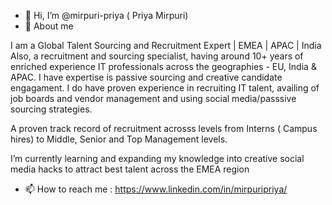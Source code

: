 - 👋 Hi, I’m @mirpuri-priya ( Priya Mirpuri)
- 👀 About me


I am a Global Talent Sourcing and Recruitment Expert | EMEA | APAC | India 
Also, a recruitment and sourcing specialist, having around 10+ years of enriched experience IT professionals across the geographies - EU, India & APAC.
I have expertise is passive sourcing and creative candidate engagament. 
I do have proven experience in recruiting IT talent, availing of job boards and vendor management and using social media/passsive sourcing strategies.

A proven track record of recruitment acrosss levels from Interns ( Campus hires) to  Middle, Senior and Top Management levels.

I’m currently learning and expanding my knowledge into creative social media hacks to attract best talent across the EMEA region 

- 📫 How to reach me : https://www.linkedin.com/in/mirpuripriya/

<!---
mirpuri-priya/mirpuri-priya is a ✨ special ✨ repository because its `README.md` (this file) appears on your GitHub profile.
You can click the Preview link to take a look at your changes.
--->
